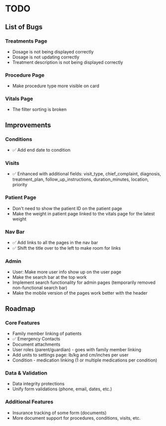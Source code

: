 # TODO

## List of Bugs

### Treatments Page

- Dosage is not being displayed correctly
- Dosage is not updating correctly
- Treatment description is not being displayed correctly

### Procedure Page

- Make procedure type more visible on card

### Vitals Page

- The filter sorting is broken

## Improvements

### Conditions

- ✅ Add end date to condition

### Visits

- ✅ Enhanced with additional fields: visit_type, chief_complaint, diagnosis, treatment_plan, follow_up_instructions, duration_minutes, location, priority

### Patient Page

- Don't need to show the patient ID on the patient page
- Make the weight in patient page linked to the vitals page for the latest weight

### Nav Bar

- ✅ Add links to all the pages in the nav bar
- ✅ Shift the title over to the left to make room for links

### Admin

- User: Make more user info show up on the user page
- Make the search bar at the top work
- Implement search functionality for admin pages (temporarily removed non-functional search bar)
- Make the mobile version of the pages work better with the header

## Roadmap

### Core Features

- Family member linking of patients
- ✅ Emergency Contacts
- Document attachments
- User roles (parent/guardian) - goes with family member linking
- Add units to settings page: lb/kg and cm/inches per user
- Condition - medication linking (1 or multiple medications per condition)

### Data & Validation

- Data integrity protections
- Unify form validations (phone, email, dates, etc.)

### Additional Features

- Insurance tracking of some form (documents)
- More document support for procedures, conditions, visits, etc.
